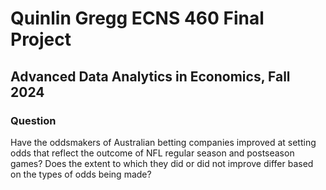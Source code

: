 # Quinlin Gregg ECNS 460 Final Project

## Advanced Data Analytics in Economics, Fall 2024

### Question

Have the oddsmakers of Australian betting companies improved at setting odds that reflect the outcome of NFL regular season and postseason games? Does the extent to which they did or did not improve differ based on the types of odds being made?